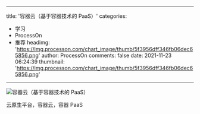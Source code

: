 
---
title: '容器云（基于容器技术的 PaaS）'
categories: 
 - 学习
 - ProcessOn
 - 推荐
headimg: 'https://img.processon.com/chart_image/thumb/5f3956dff346fb06dec65856.png'
author: ProcessOn
comments: false
date: 2021-11-23 06:24:39
thumbnail: 'https://img.processon.com/chart_image/thumb/5f3956dff346fb06dec65856.png'
---

<div>   
<img class="thumb" alt="容器云（基于容器技术的 PaaS）" src="https://img.processon.com/chart_image/thumb/5f3956dff346fb06dec65856.png" referrerpolicy="no-referrer">
<p>云原生平台，容器云，容器 PaaS</p>  
</div>
            